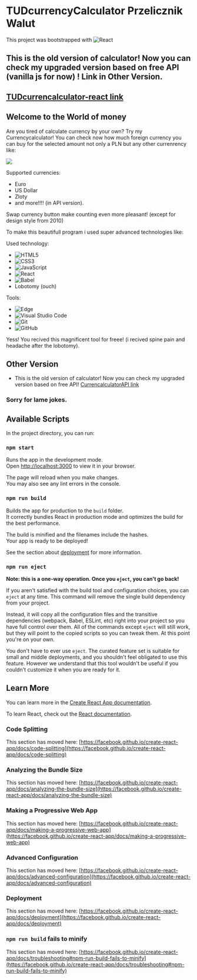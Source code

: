 # TUDcurrencyCalculator Przelicznik Walut

This project was bootstrapped with
![React](https://img.shields.io/badge/react-%2320232a.svg?style=for-the-badge&logo=react&logoColor=%2361DAFB)

## This is the old version of calculator! Now you can check my upgraded version based on free API (vanilla js for now) ! Link in Other Version.

## [TUDcurrencalculator-react link](https://theundc.github.io/TUDcurrency-calculator-react/)

## Welcome to the World of money

Are you tired of calculate currency by your own? Try my Currencycalculator!
You can check now how much foreign currency you can buy for the selected amount not only a PLN but any other currenrency
like:

![](public/images/currencyGifX.gif)

Supported currencies:

-   Euro
-   US Dollar
-   Zloty
-   and more!!!! (in API version).

Swap currency button make counting even more pleasant! (except for design style from 2010)

To make this beautifull program i used super advanced technologies like:

Used technology:

-   ![HTML5](https://img.shields.io/badge/html5-%23E34F26.svg?style=for-the-badge&logo=html5&logoColor=white)
-   ![CSS3](https://img.shields.io/badge/css3-%231572B6.svg?style=for-the-badge&logo=css3&logoColor=white)
-   ![JavaScript](https://img.shields.io/badge/javascript-%23323330.svg?style=for-the-badge&logo=javascript&logoColor=%23F7DF1E)
-   ![React](https://img.shields.io/badge/react-%2320232a.svg?style=for-the-badge&logo=react&logoColor=%2361DAFB)
-   ![Babel](https://img.shields.io/badge/Babel-F9DC3e?style=for-the-badge&logo=babel&logoColor=black)
-   Lobotomy (ouch)

Tools:

-   ![Edge](https://img.shields.io/badge/Edge-0078D7?style=for-the-badge&logo=Microsoft-edge&logoColor=white)
-   ![Visual Studio Code](https://img.shields.io/badge/Visual%20Studio%20Code-0078d7.svg?style=for-the-badge&logo=visual-studio-code&logoColor=white)
-   ![Git](https://img.shields.io/badge/git-%23F05033.svg?style=for-the-badge&logo=git&logoColor=white)
-   ![GitHub](https://img.shields.io/badge/github-%23121011.svg?style=for-the-badge&logo=github&logoColor=white)

Yess! You recived this magnificent tool for freee! (i recived spine pain and headache after the lobotomy).

## Other Version

-   This is the old version of calculator! Now you can check my upgraded version based on free API!
    [CurrencalculatorAPI link](https://github.com/TheUnDc/TUDcurrencyCalculatorAPI)

### Sorry for lame jokes.

## Available Scripts

In the project directory, you can run:

### `npm start`

Runs the app in the development mode.\
Open [http://localhost:3000](http://localhost:3000) to view it in your browser.

The page will reload when you make changes.\
You may also see any lint errors in the console.

### `npm run build`

Builds the app for production to the `build` folder.\
It correctly bundles React in production mode and optimizes the build for the best performance.

The build is minified and the filenames include the hashes.\
Your app is ready to be deployed!

See the section about [deployment](https://facebook.github.io/create-react-app/docs/deployment) for more information.

### `npm run eject`

**Note: this is a one-way operation. Once you `eject`, you can't go back!**

If you aren't satisfied with the build tool and configuration choices, you can `eject` at any time. This command will remove the single build dependency from your project.

Instead, it will copy all the configuration files and the transitive dependencies (webpack, Babel, ESLint, etc) right into your project so you have full control over them. All of the commands except `eject` will still work, but they will point to the copied scripts so you can tweak them. At this point you're on your own.

You don't have to ever use `eject`. The curated feature set is suitable for small and middle deployments, and you shouldn't feel obligated to use this feature. However we understand that this tool wouldn't be useful if you couldn't customize it when you are ready for it.

## Learn More

You can learn more in the [Create React App documentation](https://facebook.github.io/create-react-app/docs/getting-started).

To learn React, check out the [React documentation](https://reactjs.org/).

### Code Splitting

This section has moved here: [https://facebook.github.io/create-react-app/docs/code-splitting](https://facebook.github.io/create-react-app/docs/code-splitting)

### Analyzing the Bundle Size

This section has moved here: [https://facebook.github.io/create-react-app/docs/analyzing-the-bundle-size](https://facebook.github.io/create-react-app/docs/analyzing-the-bundle-size)

### Making a Progressive Web App

This section has moved here: [https://facebook.github.io/create-react-app/docs/making-a-progressive-web-app](https://facebook.github.io/create-react-app/docs/making-a-progressive-web-app)

### Advanced Configuration

This section has moved here: [https://facebook.github.io/create-react-app/docs/advanced-configuration](https://facebook.github.io/create-react-app/docs/advanced-configuration)

### Deployment

This section has moved here: [https://facebook.github.io/create-react-app/docs/deployment](https://facebook.github.io/create-react-app/docs/deployment)

### `npm run build` fails to minify

This section has moved here: [https://facebook.github.io/create-react-app/docs/troubleshooting#npm-run-build-fails-to-minify](https://facebook.github.io/create-react-app/docs/troubleshooting#npm-run-build-fails-to-minify)
